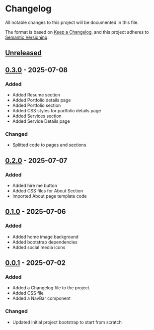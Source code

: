 # Changelog

All notable changes to this project will be documented in this file.

The format is based on [Keep a Changelog](https://keepachangelog.com/en/1.1.0/),
and this project adheres to [Semantic Versioning](https://semver.org/spec/v2.0.0.html).

## [Unreleased]

## [0.3.0] - 2025-07-08

### Added

- Added Resume section
- Added Portfolio details page
- Added Portfolio section
- Added CSS styles for portfolio details page
- Added Services section
- Added Servide Details page

### Changed

- Splitted code to pages and sections


## [0.2.0] - 2025-07-07

### Added

- Added hire me button
- Added CSS files for About Section
- Imported About page template code

## [0.1.0] - 2025-07-06

### Added

- Added home image background
- Added bootstrap dependencies
- Added social media icons

## [0.0.1] - 2025-07-02

### Added

- Added a Changelog file to the project.
- Added CSS file
- Added a NavBar component

### Changed

- Updated initial project bootstrap to start from scratch

[unreleased]: https://github.com/lenblazy/mwabonje-portfolio/compare/release/0.3.0...develop

[0.3.0]: https://github.com/lenblazy/mwabonje-portfolio/releases/tag/v0.3.0

[0.2.0]: https://github.com/lenblazy/mwabonje-portfolio/releases/tag/v0.2.0

[0.1.0]: https://github.com/lenblazy/mwabonje-portfolio/releases/tag/v0.1.0

[0.0.1]: https://github.com/lenblazy/mwabonje-portfolio/releases/tag/v0.0.1